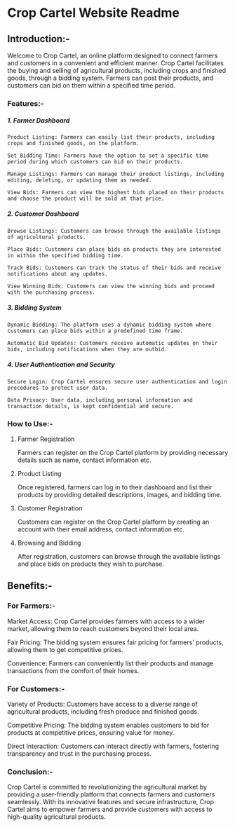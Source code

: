 <h1>Crop Cartel Website Readme</h1>

<h2>Introduction:-</h2>

Welcome to Crop Cartel, an online platform designed to connect farmers and customers in a convenient and efficient manner. Crop Cartel facilitates the buying and selling of agricultural products, including crops and finished goods, through a bidding system. Farmers can post their products, and customers can bid on them within a specified time period.

<h3>Features:-</h3>

<h5>1. Farmer Dashboard </h5>

    Product Listing: Farmers can easily list their products, including crops and finished goods, on the platform.

    Set Bidding Time: Farmers have the option to set a specific time period during which customers can bid on their products.

    Manage Listings: Farmers can manage their product listings, including editing, deleting, or updating them as needed.

    View Bids: Farmers can view the highest bids placed on their products and choose the product will be sold at that price.

<h5>2. Customer Dashboard</h5>

    Browse Listings: Customers can browse through the available listings of agricultural products.

    Place Bids: Customers can place bids on products they are interested in within the specified bidding time.

    Track Bids: Customers can track the status of their bids and receive notifications about any updates.

    View Winning Bids: Customers can view the winning bids and proceed with the purchasing process.

<h5>3. Bidding System</h5>

    Dynamic Bidding: The platform uses a dynamic bidding system where customers can place bids within a predefined time frame.

    Automatic Bid Updates: Customers receive automatic updates on their bids, including notifications when they are outbid.


<h5>4. User Authentication and Security</h5>

    Secure Login: Crop Cartel ensures secure user authentication and login procedures to protect user data.

    Data Privacy: User data, including personal information and transaction details, is kept confidential and secure.


<h3>How to Use:-</h3>

1. Farmer Registration
 
    Farmers can register on the Crop Cartel platform by providing necessary details such as name, contact information etc.

2. Product Listing
 
    Once registered, farmers can log in to their dashboard and list their products by providing detailed descriptions, images, and bidding time.

3. Customer Registration

    Customers can register on the Crop Cartel platform by creating an account with their email address, contact information etc.

4. Browsing and Bidding

    After registration, customers can browse through the available listings and place bids on products they wish to purchase.




<h2>Benefits:-</h2>

<h3>For Farmers:-</h3>

Market Access: Crop Cartel provides farmers with access to a wider market, allowing them to reach customers beyond their local area.

Fair Pricing: The bidding system ensures fair pricing for farmers' products, allowing them to get competitive prices.

Convenience: Farmers can conveniently list their products and manage transactions from the comfort of their homes.


<h3>For Customers:-</h3>

Variety of Products: Customers have access to a diverse range of agricultural products, including fresh produce and finished goods.

Competitive Pricing: The bidding system enables customers to bid for products at competitive prices, ensuring value for money.

Direct Interaction: Customers can interact directly with farmers, fostering transparency and trust in the purchasing process.


<h3>Conclusion:-</h3>

Crop Cartel is committed to revolutionizing the agricultural market by providing a user-friendly platform that connects farmers and customers seamlessly. With its innovative features and secure infrastructure, Crop Cartel aims to empower farmers and provide customers with access to high-quality agricultural products. 